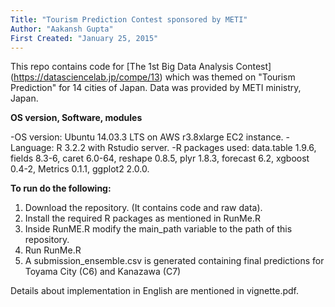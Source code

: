 ```yaml
---
Title: "Tourism Prediction Contest sponsored by METI"
Author: "Aakansh Gupta"
First Created: "January 25, 2015"
---
```


This repo contains code for [The 1st Big Data Analysis Contest] (https://datasciencelab.jp/compe/13) which was themed on "Tourism Prediction"
for 14 cities of Japan. Data was provided by METI ministry, Japan.

**OS version, Software, modules**

-OS version: Ubuntu 14.03.3 LTS on AWS r3.8xlarge EC2 instance.
-Language: R 3.2.2 with Rstudio server.
-R packages used: data.table 1.9.6, fields 8.3-6, caret 6.0-64, reshape 0.8.5, plyr 1.8.3, forecast 6.2, xgboost 0.4-2, Metrics 0.1.1, ggplot2 2.0.0.


**To run do the following:**

1. Download the repository. (It contains code and raw data).
2. Install the required R packages as mentioned in RunMe.R
3. Inside RunME.R modify the main_path variable to the path of this repository.
4. Run RunMe.R
6. A submission_ensemble.csv is generated containing final predictions for Toyama City (C6) and Kanazawa (C7)

Details about implementation in English are mentioned in vignette.pdf.
